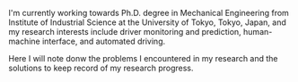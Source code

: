 I'm currently working towards Ph.D. degree in Mechanical Engineering from Institute of Industrial Science at the University of Tokyo, Tokyo, Japan, and my research interests include driver monitoring and prediction, human-machine interface, and automated driving.

Here I will note donw the problems I encountered in my research and the solutions to keep record of my research progress.
